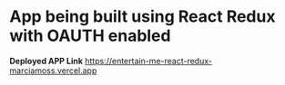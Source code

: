 # App being built using React Redux with OAUTH enabled

**Deployed APP Link** https://entertain-me-react-redux-marciamoss.vercel.app